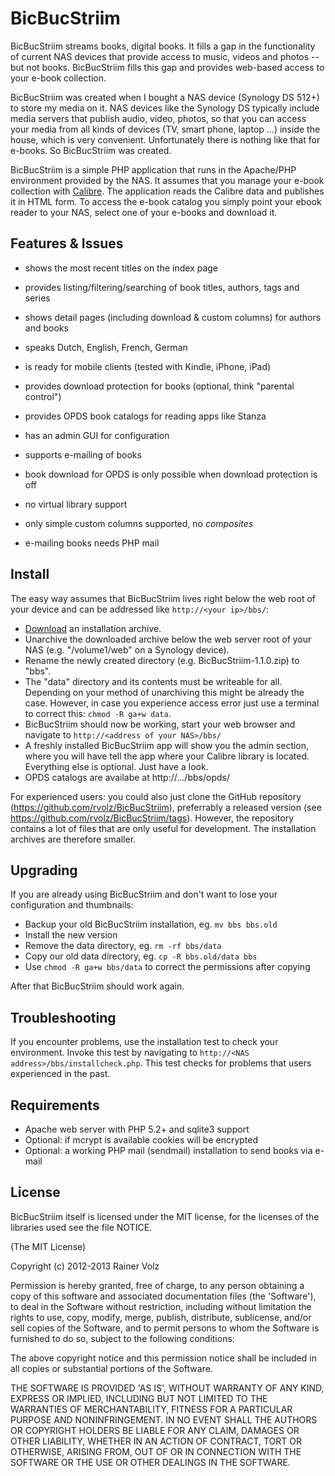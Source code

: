 BicBucStriim
============

BicBucStriim streams books, digital books. It fills a gap in the functionality of current NAS devices that provide access to music, videos and photos -- but not books. BicBucStriim fills this gap and provides web-based access to your e-book collection.

BicBucStriim was created when I bought a NAS device (Synology DS 512+) to store my media on it. NAS devices like the Synology DS typically include media servers that publish audio, video, photos, so that you can access your media from all kinds of devices (TV, smart phone, laptop ...) inside the house, which is very convenient. Unfortunately there is nothing like that for e-books. So BicBucStriim was created.

BicBucStriim is a simple PHP application that runs in the Apache/PHP environment provided by the NAS. It assumes that you manage your e-book collection with [Calibre](http://calibre-ebook.com/). The application reads the Calibre data and publishes it in HTML form. To access the e-book catalog you simply point your ebook reader to your NAS, select one of your e-books and download it. 

Features & Issues
-----------------

* shows the most recent titles on the index page
* provides listing/filtering/searching of book titles, authors, tags and series
* shows detail pages (including download  & custom columns) for authors and books
* speaks Dutch, English, French, German
* is ready for mobile clients (tested with Kindle, iPhone, iPad)
* provides download protection for books (optional, think "parental control")
* provides OPDS book catalogs for reading apps like Stanza
* has an admin GUI for configuration
* supports e-mailing of books

* book download for OPDS is only possible when download protection is off
* no virtual library support
* only simple custom columns supported, no *composites*
* e-mailing books needs PHP mail


Install
-------

The easy way assumes that BicBucStriim lives right below the web root of your device and can be addressed like `http://<your ip>/bbs/`:

* [Download](http://projekte.textmulch.de/bicbucstriim/downloads/BicBucStriim-1.1.0.zip) an installation archive.
* Unarchive the downloaded archive below the web server root of your NAS (e.g. "/volume1/web" on a Synology device).
* Rename the newly created directory (e.g. BicBucStriim-1.1.0.zip) to "bbs".
* The "data" directory and its contents must be writeable for all. Depending on your method of unarchiving this might be already the case. However, in case you experience access error just use a terminal to correct this: `chmod -R ga+w data`. 
* BicBucStriim should now be working, start your web browser and navigate to `http://<address of your NAS>/bbs/`
* A freshly installed BicBucStriim app will show you the admin section, where you will have tell the app where your Calibre library is located. Everything else is optional. Just have a look.
* OPDS catalogs are availabe at http://.../bbs/opds/

For experienced users: you could also just clone the GitHub repository (https://github.com/rvolz/BicBucStriim), preferrably a released version (see https://github.com/rvolz/BicBucStriim/tags). However, the repository contains a lot of files that are only useful for development. The installation archives are therefore smaller.


Upgrading
---------

If you are already using BicBucStriim and don't want to lose your configuration and thumbnails:

* Backup your old BicBucStriim installation, eg. `mv bbs bbs.old`
* Install the new version
* Remove the data directory, eg. `rm -rf bbs/data`
* Copy our old data directory, eg. `cp -R bbs.old/data bbs`
* Use `chmod -R ga+w bbs/data` to correct the permissions after copying

After that BicBucStriim should work again.

Troubleshooting
---------------

If you encounter problems, use the installation test to check your environment. Invoke this test by navigating to `http://<NAS address>/bbs/installcheck.php`. This test checks for problems that users experienced in the past.


Requirements
------------
* Apache web server with PHP 5.2+ and sqlite3 support
* Optional: if mcrypt is available cookies will be encrypted
* Optional: a working PHP mail (sendmail) installation to send books via e-mail

License
-------

BicBucStriim itself is licensed under the MIT license, for the licenses of the libraries used see the file NOTICE.

(The MIT License)

Copyright (c) 2012-2013 Rainer Volz

Permission is hereby granted, free of charge, to any person obtaining a copy of this software and associated documentation files (the 'Software'), to deal in the Software without restriction, including without limitation the rights to use, copy, modify, merge, publish, distribute, sublicense, and/or sell copies of the Software, and to permit persons to whom the Software is furnished to do so, subject to the following conditions:

The above copyright notice and this permission notice shall be included in all copies or substantial portions of the Software.

THE SOFTWARE IS PROVIDED 'AS IS', WITHOUT WARRANTY OF ANY KIND, EXPRESS OR IMPLIED, INCLUDING BUT NOT LIMITED TO THE WARRANTIES OF MERCHANTABILITY, FITNESS FOR A PARTICULAR PURPOSE AND NONINFRINGEMENT. IN NO EVENT SHALL THE AUTHORS OR COPYRIGHT HOLDERS BE LIABLE FOR ANY CLAIM, DAMAGES OR OTHER LIABILITY, WHETHER IN AN ACTION OF CONTRACT, TORT OR OTHERWISE, ARISING FROM, OUT OF OR IN CONNECTION WITH THE SOFTWARE OR THE USE OR OTHER DEALINGS IN THE SOFTWARE.


